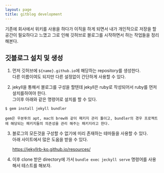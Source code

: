 ```yaml
---
layout: page
title: gitblog development
---
```


기존에 회사에서 위키를 사용을 하다가 이직을 하게 되면서 내가 개인적으로 저장을 할 공간이 필요하다고 느꼈고 그로 인해 깃허브로 블로그를 시작하면서 하는 작업들을 정리해본다.

## 깃블로그 설치 및 생성

1. 먼저 깃허브에 `${name}.github.io`에 해당하는 repository를 생성한다.  
다른 이름이여도 되지만 다른 설정없이 간단하게 사용할 수 있다.

2. jekyll을 통해서 블로그를 구성을 할텐데 jekyll은 ruby로 작성되어서 ruby를 먼저 설치를하여야 한다.   
그이후 아래와 같은 명령어로 설치를 할 수 있다.

``` cmd
$ gem install jekyll bundler 
```
    gem은 우분투의 apt, mac의 brew와 같이 패키지 관리 툴이고, bundler의 경우 프로젝트에 해당되는 패키지들의 의존성을 관리 해주는 패키지라고 한다.

3. 블로그의 모든것을 구성할 수 없기에 미리 존재하는 테마들을 사용할 수 있다.  
  아래 사이트에서 많은 도움을 받을 수 있다.
    
    https://jekyllrb-ko.github.io/resources/

4. 이후 clone 받은 directory에 가서 `bundle exec jeckyll serve` 명령어를 사용해서 
테스트를 해보자.

  